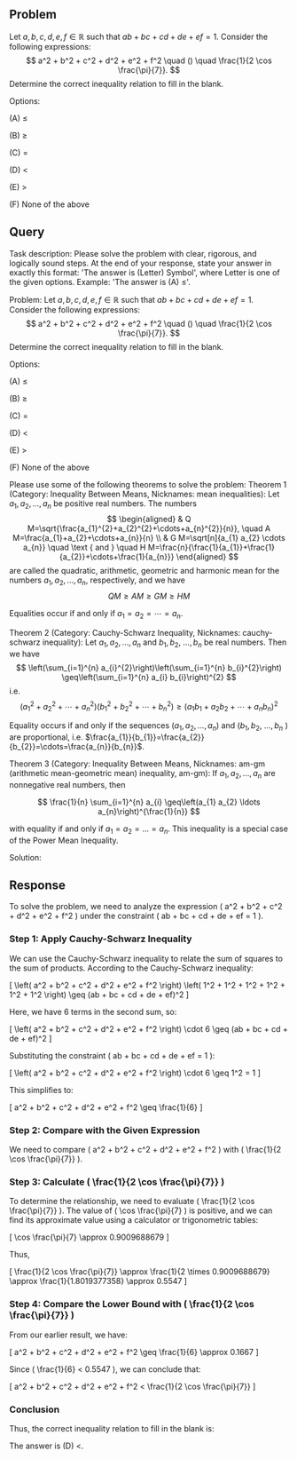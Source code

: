## Problem

Let $a, b, c, d, e, f \in \mathbb{R}$ such that $ab + bc + cd + de + ef = 1$. Consider the following expressions:
$$
a^2 + b^2 + c^2 + d^2 + e^2 + f^2 \quad () \quad \frac{1}{2 \cos \frac{\pi}{7}}.
$$
Determine the correct inequality relation to fill in the blank.

Options:

(A) $\leq$ 

(B) $\geq$

(C) $=$ 

(D) $<$

(E) $>$

(F) None of the above

## Query

Task description: Please solve the problem with clear, rigorous, and logically sound steps. At the end of your response, state your answer in exactly this format: 'The answer is (Letter) Symbol', where Letter is one of the given options. Example: 'The answer is (A) $\leq$'.

Problem: Let $a, b, c, d, e, f \in \mathbb{R}$ such that $ab + bc + cd + de + ef = 1$. Consider the following expressions:
$$
a^2 + b^2 + c^2 + d^2 + e^2 + f^2 \quad () \quad \frac{1}{2 \cos \frac{\pi}{7}}.
$$
Determine the correct inequality relation to fill in the blank.

Options:

(A) $\leq$ 

(B) $\geq$

(C) $=$ 

(D) $<$

(E) $>$

(F) None of the above

Please use some of the following theorems to solve the problem:
Theorem 1 (Category: Inequality Between Means, Nicknames: mean inequalities): Let $a_{1}, a_{2}, \ldots, a_{n}$ be positive real numbers. The numbers
$$
\begin{aligned}
& Q M=\sqrt{\frac{a_{1}^{2}+a_{2}^{2}+\cdots+a_{n}^{2}}{n}}, \quad A M=\frac{a_{1}+a_{2}+\cdots+a_{n}}{n} \\
& G M=\sqrt[n]{a_{1} a_{2} \cdots a_{n}} \quad \text { and } \quad H M=\frac{n}{\frac{1}{a_{1}}+\frac{1}{a_{2}}+\cdots+\frac{1}{a_{n}}}
\end{aligned}
$$
are called the quadratic, arithmetic, geometric and harmonic mean for the numbers $a_{1}, a_{2}, \ldots, a_{n}$, respectively, and we have
$$
Q M \geq A M \geq G M \geq H M
$$

Equalities occur if and only if $a_{1}=a_{2}=\cdots=a_{n}$.

Theorem 2 (Category: Cauchy-Schwarz Inequality, Nicknames: cauchy-schwarz inequality): Let $a_{1}, a_{2}, \ldots, a_{n}$ and $b_{1}, b_{2}$, $\ldots, b_{n}$ be real numbers. Then we have
$$
\left(\sum_{i=1}^{n} a_{i}^{2}\right)\left(\sum_{i=1}^{n} b_{i}^{2}\right) \geq\left(\sum_{i=1}^{n} a_{i} b_{i}\right)^{2}
$$
i.e.
$$
\left(a_{1}^{2}+a_{2}^{2}+\cdots+a_{n}^{2}\right)\left(b_{1}^{2}+b_{2}^{2}+\cdots+b_{n}^{2}\right) \geq\left(a_{1} b_{1}+a_{2} b_{2}+\cdots+a_{n} b_{n}\right)^{2}
$$

Equality occurs if and only if the sequences $\left(a_{1}, a_{2}, \ldots, a_{n}\right)$ and $\left(b_{1}, b_{2}\right.$, $\ldots, b_{n}$ ) are proportional, i.e. $\frac{a_{1}}{b_{1}}=\frac{a_{2}}{b_{2}}=\cdots=\frac{a_{n}}{b_{n}}$.

Theorem 3 (Category: Inequality Between Means, Nicknames: am-gm (arithmetic mean-geometric mean) inequality, am-gm): If $a_{1}, a_{2}, \ldots, a_{n}$ are nonnegative real numbers, then

$$
\frac{1}{n} \sum_{i=1}^{n} a_{i} \geq\left(a_{1} a_{2} \ldots a_{n}\right)^{\frac{1}{n}}
$$

with equality if and only if $a_{1}=a_{2}=\ldots=a_{n}$. This inequality is a special case of the Power Mean Inequality.

Solution:

## Response

To solve the problem, we need to analyze the expression \( a^2 + b^2 + c^2 + d^2 + e^2 + f^2 \) under the constraint \( ab + bc + cd + de + ef = 1 \).

### Step 1: Apply Cauchy-Schwarz Inequality

We can use the Cauchy-Schwarz inequality to relate the sum of squares to the sum of products. According to the Cauchy-Schwarz inequality:

\[
\left( a^2 + b^2 + c^2 + d^2 + e^2 + f^2 \right) \left( 1^2 + 1^2 + 1^2 + 1^2 + 1^2 + 1^2 \right) \geq (ab + bc + cd + de + ef)^2
\]

Here, we have 6 terms in the second sum, so:

\[
\left( a^2 + b^2 + c^2 + d^2 + e^2 + f^2 \right) \cdot 6 \geq (ab + bc + cd + de + ef)^2
\]

Substituting the constraint \( ab + bc + cd + de + ef = 1 \):

\[
\left( a^2 + b^2 + c^2 + d^2 + e^2 + f^2 \right) \cdot 6 \geq 1^2 = 1
\]

This simplifies to:

\[
a^2 + b^2 + c^2 + d^2 + e^2 + f^2 \geq \frac{1}{6}
\]

### Step 2: Compare with the Given Expression

We need to compare \( a^2 + b^2 + c^2 + d^2 + e^2 + f^2 \) with \( \frac{1}{2 \cos \frac{\pi}{7}} \).

### Step 3: Calculate \( \frac{1}{2 \cos \frac{\pi}{7}} \)

To determine the relationship, we need to evaluate \( \frac{1}{2 \cos \frac{\pi}{7}} \). The value of \( \cos \frac{\pi}{7} \) is positive, and we can find its approximate value using a calculator or trigonometric tables:

\[
\cos \frac{\pi}{7} \approx 0.9009688679
\]

Thus,

\[
\frac{1}{2 \cos \frac{\pi}{7}} \approx \frac{1}{2 \times 0.9009688679} \approx \frac{1}{1.8019377358} \approx 0.5547
\]

### Step 4: Compare the Lower Bound with \( \frac{1}{2 \cos \frac{\pi}{7}} \)

From our earlier result, we have:

\[
a^2 + b^2 + c^2 + d^2 + e^2 + f^2 \geq \frac{1}{6} \approx 0.1667
\]

Since \( \frac{1}{6} < 0.5547 \), we can conclude that:

\[
a^2 + b^2 + c^2 + d^2 + e^2 + f^2 < \frac{1}{2 \cos \frac{\pi}{7}}
\]

### Conclusion

Thus, the correct inequality relation to fill in the blank is:

The answer is (D) $<$.